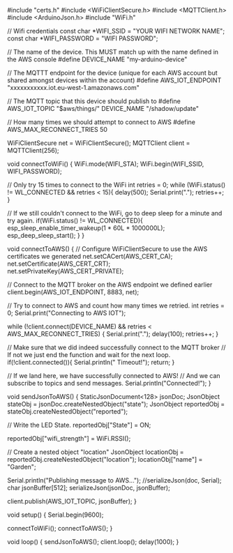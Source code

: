 #include "certs.h"
#include <WiFiClientSecure.h>
#include <MQTTClient.h>
#include <ArduinoJson.h>
#include "WiFi.h"

// Wifi credentials
const char *WIFI_SSID = "YOUR WIFI NETWORK NAME";
const char *WIFI_PASSWORD = "WIFI PASSWORD";

// The name of the device. This MUST match up with the name defined in the AWS console
#define DEVICE_NAME "my-arduino-device"

// The MQTTT endpoint for the device (unique for each AWS account but shared amongst devices within the account)
#define AWS_IOT_ENDPOINT "xxxxxxxxxxx.iot.eu-west-1.amazonaws.com"

// The MQTT topic that this device should publish to
#define AWS_IOT_TOPIC "$aws/things/" DEVICE_NAME "/shadow/update"

// How many times we should attempt to connect to AWS
#define AWS_MAX_RECONNECT_TRIES 50

WiFiClientSecure net = WiFiClientSecure();
MQTTClient client = MQTTClient(256);

void connectToWiFi() {
  WiFi.mode(WIFI_STA);
  WiFi.begin(WIFI_SSID, WIFI_PASSWORD);

  // Only try 15 times to connect to the WiFi
  int retries = 0;
  while (WiFi.status() != WL_CONNECTED && retries < 15){
    delay(500);
    Serial.print(".");
    retries++;
  }

  // If we still couldn't connect to the WiFi, go to deep sleep for a minute and try again.
  if(WiFi.status() != WL_CONNECTED){
    esp_sleep_enable_timer_wakeup(1 * 60L * 1000000L);
    esp_deep_sleep_start();
  }
}

void connectToAWS()
{
  // Configure WiFiClientSecure to use the AWS certificates we generated
  net.setCACert(AWS_CERT_CA);
  net.setCertificate(AWS_CERT_CRT);
  net.setPrivateKey(AWS_CERT_PRIVATE);

  // Connect to the MQTT broker on the AWS endpoint we defined earlier
  client.begin(AWS_IOT_ENDPOINT, 8883, net);

  // Try to connect to AWS and count how many times we retried.
  int retries = 0;
  Serial.print("Connecting to AWS IOT");

  while (!client.connect(DEVICE_NAME) && retries < AWS_MAX_RECONNECT_TRIES) {
    Serial.print(".");
    delay(100);
    retries++;
  }

  // Make sure that we did indeed successfully connect to the MQTT broker
  // If not we just end the function and wait for the next loop.
  if(!client.connected()){
    Serial.println(" Timeout!");
    return;
  }

  // If we land here, we have successfully connected to AWS!
  // And we can subscribe to topics and send messages.
  Serial.println("Connected!");
}

void sendJsonToAWS()
{
  StaticJsonDocument<128> jsonDoc;
  JsonObject stateObj = jsonDoc.createNestedObject("state");
  JsonObject reportedObj = stateObj.createNestedObject("reported");
  
  // Write the LED State. 
  reportedObj["State"] = ON;
  
  reportedObj["wifi_strength"] = WiFi.RSSI();
  
  // Create a nested object "location"
  JsonObject locationObj = reportedObj.createNestedObject("location");
  locationObj["name"] = "Garden";

  Serial.println("Publishing message to AWS...");
  //serializeJson(doc, Serial);
  char jsonBuffer[512];
  serializeJson(jsonDoc, jsonBuffer);

  client.publish(AWS_IOT_TOPIC, jsonBuffer);
}

void setup() {
  Serial.begin(9600);

  connectToWiFi();
  connectToAWS();
}

void loop() {
  sendJsonToAWS();
  client.loop();
  delay(1000);
}

